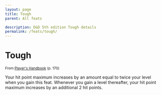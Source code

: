 ```yaml
---
layout: page
title: Tough
parent: All feats

description: D&D 5th edition Tough details
permalink: /feats/tough/
---
```


# Tough

<small>From <a target="_blank" href="https://dnd.wizards.com/products/tabletop-games/rpg-products/rpg_playershandbook">Player's Handbook</a> (p. 170)</small>

Your hit point maximum increases by an amount equal to twice your level when you gain this feat. Whenever you gain a level thereafter, your hit point maximum increases by an additional 2 hit points.